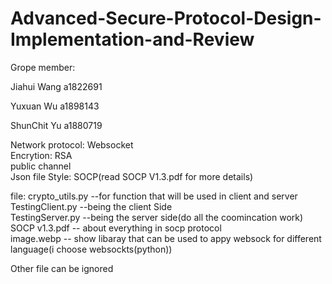 # Advanced-Secure-Protocol-Design-Implementation-and-Review

Grope member:

Jiahui Wang a1822691

Yuxuan Wu a1898143

ShunChit Yu a1880719

Network protocol: Websocket  
Encrytion: RSA  
public channel  
Json file Style: SOCP(read SOCP V1.3.pdf for more details)  

file:
crypto_utils.py     --for function that will be used in client and server  
TestingClient.py    --being the client Side  
TestingServer.py    --being the server side(do all the coomincation work)  
SOCP v1.3.pdf       -- about everything in socp protocol  
image.webp          -- show libaray that can be used to appy websock for different language(i choose websockts(python))  

Other file can be ignored  


